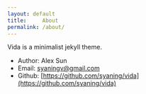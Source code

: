 ```yaml
---
layout: default
title:     About
permalink: /about/
---
```


Vida is a minimalist jekyll theme.

- Author: Alex Sun
- Email:  syaningv@gmail.com
- Github: [https://github.com/syaning/vida](https://github.com/syaning/vida)
